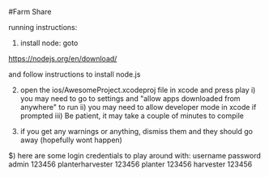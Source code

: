#Farm Share

running instructions:

1) install node: goto

https://nodejs.org/en/download/

and follow instructions to install node.js


2) open the ios/AwesomeProject.xcodeproj file in xcode and press play
	i) you may need to go to settings and "allow apps downloaded from anywhere" to run
	ii) you may need to allow developer mode in xcode if prompted
	iii) Be patient, it may take a couple of minutes to compile

3) if you get any warnings or anything, dismiss them and they should go away (hopefully wont happen)

$) here are some login credentials to play around with:
	username		password
	admin			123456
	planterharvester	123456
	planter			123456
	harvester		123456
